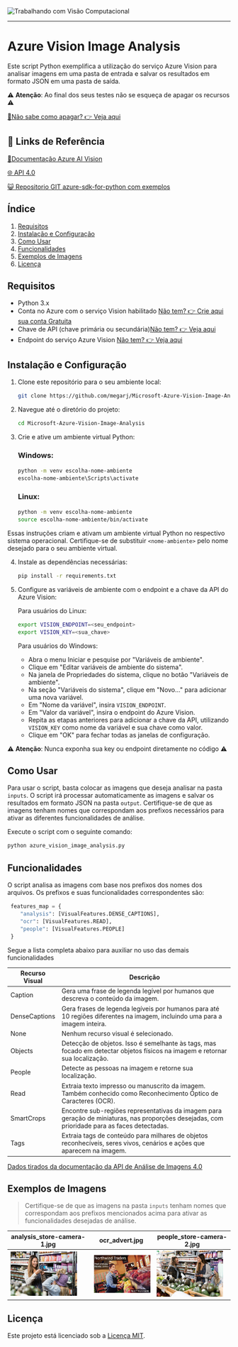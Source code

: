 <img src="https://hermes.dio.me/courses/badge/d048dd15-f905-4563-b6c1-a714ffb34118.png" alt="Trabalhando com Visão Computacional" width="200">

---
# Azure Vision Image Analysis

Este script Python exemplifica a utilização do serviço Azure Vision para analisar imagens em uma pasta de entrada e salvar os resultados em formato JSON em uma pasta de saída.

⚠️ **Atenção**: Ao final dos seus testes não  se esqueça de apagar os recursos ⚠️

[🧹Não sabe como apagar? 👉 Veja aqui](https://learn.microsoft.com/pt-pt/azure/ai-services/multi-service-resource?pivots=azportal&tabs=windows#clean-up-resources)

## 🔗 Links de Referência

[📝Documentação Azure AI Vision](https://learn.microsoft.com/en-us/azure/ai-services/computer-vision/)

[🌐 API 4.0](https://eastus.dev.cognitive.microsoft.com/docs/services/Cognitive_Services_Unified_Vision_API_2024-02-01/operations/61d65934cd35050c20f73ab6)

[😺 Repositorio GIT azure-sdk-for-python com exemplos](https://github.com/Azure/azure-sdk-for-net/tree/main/sdk/vision/Azure.AI.Vision.ImageAnalysis/samples)



## Índice

1. [Requisitos](#requisitos)
2. [Instalação e Configuração](#instalação-e-configuração)
3. [Como Usar](#como-usar)
4. [Funcionalidades](#funcionalidades)
5. [Exemplos de Imagens](#exemplos-de-imagens)
6. [Licença](#licença)


## Requisitos

- Python 3.x
- Conta no Azure com o serviço Vision habilitado  [Não tem? 👉 Crie aqui sua conta Gratuita](https://azure.microsoft.com/pt-pt/free/)
- Chave de API (chave primária ou secundária)[Não tem? 👉 Veja aqui](https://learn.microsoft.com/pt-pt/azure/ai-services/computer-vision/quickstarts-sdk/image-analysis-client-library-40?tabs=visual-studio%2Cwindows&pivots=programming-language-python)
- Endpoint do serviço Azure Vision [Não tem? 👉 Veja aqui](https://learn.microsoft.com/pt-pt/azure/ai-services/computer-vision/quickstarts-sdk/image-analysis-client-library-40?tabs=visual-studio%2Cwindows&pivots=programming-language-python)


## Instalação e Configuração

1. Clone este repositório para o seu ambiente local:

   ```bash
   git clone https://github.com/megarj/Microsoft-Azure-Vision-Image-Analysis.git
   ```

2. Navegue até o diretório do projeto:

   ```bash
   cd Microsoft-Azure-Vision-Image-Analysis
   ```

3. Crie e ative um ambiente virtual Python:
   
    ### Windows:
    ```bash
    python -m venv escolha-nome-ambiente
    escolha-nome-ambiente\Scripts\activate
    ```
    ### Linux:
    ```bash
    python -m venv escolha-nome-ambiente
    source escolha-nome-ambiente/bin/activate
    ```

Essas instruções criam e ativam um ambiente virtual Python no respectivo sistema operacional. Certifique-se de substituir `<nome-ambiente>` pelo nome desejado para o seu ambiente virtual.

4. Instale as dependências necessárias:

   ```bash
   pip install -r requirements.txt
   ```

5. Configure as variáveis de ambiente com o endpoint e a chave da API do Azure Vision:
   
   Para usuários do Linux:

   ```bash
   export VISION_ENDPOINT=<seu_endpoint>
   export VISION_KEY=<sua_chave>
   ```
   Para usuários do Windows:

   - Abra o menu Iniciar e pesquise por "Variáveis de ambiente".
   - Clique em "Editar variáveis de ambiente do sistema".
   - Na janela de Propriedades do sistema, clique no botão "Variáveis de ambiente".
   - Na seção "Variáveis do sistema", clique em "Novo..." para adicionar uma nova variável.
   - Em "Nome da variável", insira `VISION_ENDPOINT`.
   - Em "Valor da variável", insira o endpoint do Azure Vision.
   - Repita as etapas anteriores para adicionar a chave da API, utilizando `VISION_KEY` como nome da variável e sua chave como valor.
   - Clique em "OK" para fechar todas as janelas de configuração.


⚠️ **Atenção**: Nunca exponha sua key ou endpoint diretamente no código ⚠️


## Como Usar

Para usar o script, basta colocar as imagens que deseja analisar na pasta `inputs`. O script irá processar automaticamente as imagens e salvar os resultados em formato JSON na pasta `output`. Certifique-se de que as imagens tenham nomes que correspondam aos prefixos necessários para ativar as diferentes funcionalidades de análise.

Execute o script com o seguinte comando:

```bash
python azure_vision_image_analysis.py
```


## Funcionalidades

O script analisa as imagens com base nos prefixos dos nomes dos arquivos. Os prefixos e suas funcionalidades correspondentes são:

```python
 features_map = {
    "analysis": [VisualFeatures.DENSE_CAPTIONS],
    "ocr": [VisualFeatures.READ],
    "people": [VisualFeatures.PEOPLE]
 }
```
Segue a lista completa abaixo para auxiliar no uso das demais funcionalidades

| **Recurso Visual** | **Descrição** |
|-------------------|---------------|
| Caption         | Gera uma frase de legenda legível por humanos que descreva o conteúdo da imagem. |
| DenseCaptions    | Gera frases de legenda legíveis por humanos para até 10 regiões diferentes na imagem, incluindo uma para a imagem inteira. |
| None           | Nenhum recurso visual é selecionado. |
| Objects          | Detecção de objetos. Isso é semelhante às tags, mas focado em detectar objetos físicos na imagem e retornar sua localização. |
| People            | Detecte as pessoas na imagem e retorne sua localização. |
| Read              | Extraia texto impresso ou manuscrito da imagem. Também conhecido como Reconhecimento Óptico de Caracteres (OCR). |
| SmartCrops        | Encontre sub-regiões representativas da imagem para geração de miniaturas, nas proporções desejadas, com prioridade para as faces detectadas. |
| Tags              | Extraia tags de conteúdo para milhares de objetos reconhecíveis, seres vivos, cenários e ações que aparecem na imagem. |

[Dados tirados da documentação da API de Análise de Imagens 4.0](https://learn.microsoft.com/pt-br/dotnet/api/azure.ai.vision.imageanalysis.visualfeatures?view=azure-dotnet-preview)


## Exemplos de Imagens

> Certifique-se de que as imagens na pasta `inputs` tenham nomes que correspondam aos prefixos mencionados acima para ativar as funcionalidades desejadas de análise.

| analysis_store-camera-1.jpg | ocr_advert.jpg | people_store-camera-2.jpg |
|---|---|---|
| <img src="inputs/analysis_store-camera-1.jpg" alt="analysis_store-camera-1" width="150"/>| <img src="inputs/ocr_advert.jpg" alt="ocr_advert" width="150"/> | <img src="inputs/people_store-camera-2.jpg" alt="people_store-camera-2" width="150"/> |


## Licença

Este projeto está licenciado sob a [Licença MIT](LICENSE).
